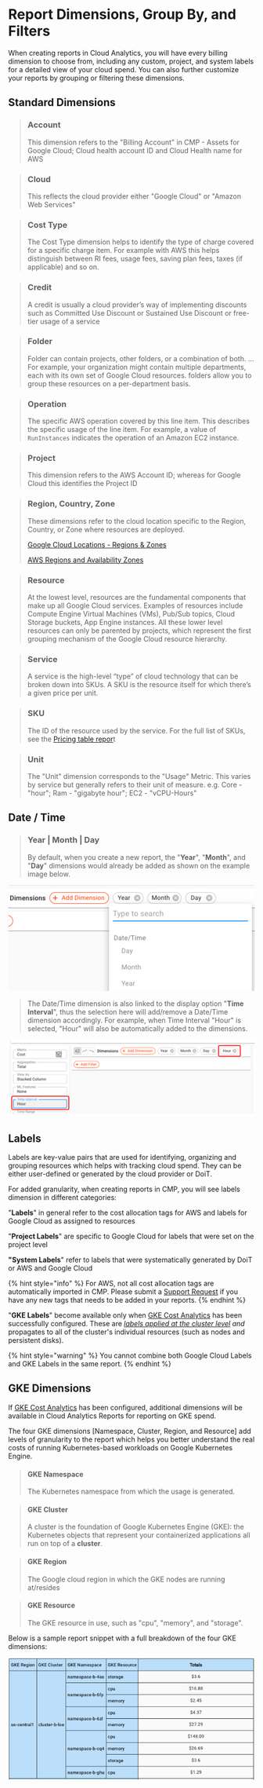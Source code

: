 # Report Dimensions, Group By, and Filters

When creating reports in Cloud Analytics, you will have every billing dimension to choose from, including any custom, project, and system labels for a detailed view of your cloud spend. You can also further customize your reports by grouping or filtering these dimensions. 

## Standard Dimensions

> ### Account
>
> This dimension refers to the "Billing Account" in CMP - Assets for Google Cloud; Cloud health account ID and Cloud Health name for AWS



> ### Cloud
>
> This reflects the cloud provider either "Google Cloud" or "Amazon Web Services"



> ### **Cost Type**
>
> The Cost Type dimension helps to identify the type of charge covered for a specific charge item. For example with AWS this helps distinguish between RI fees, usage fees, saving plan fees, taxes \(if applicable\) and so on.



> ### Credit
>
> A credit is usually a cloud provider’s way of implementing discounts such as Committed Use Discount or Sustained Use Discount or free-tier usage of a service



> ### Folder
>
> Folder can contain projects, other folders, or a combination of both. ... For example, your organization might contain multiple departments, each with its own set of Google Cloud resources. folders allow you to group these resources on a per-department basis.



> ### Operation
>
> The specific AWS operation covered by this line item. This describes the specific usage of the line item. For example, a value of `RunInstances` indicates the operation of an Amazon EC2 instance.



> ### Project
>
> This dimension refers to the AWS Account ID; whereas for Google Cloud this identifies the Project ID



> ### **Region, Country, Zone**
>
> These dimensions refer to the cloud location specific to the Region, Country, or Zone where resources are deployed.
>
> [Google Cloud Locations - Regions & Zones](https://cloud.google.com/about/locations/)
>
> [AWS Regions and Availability Zones](https://aws.amazon.com/about-aws/global-infrastructure/regions_az/)



> ### Resource
>
> At the lowest level, resources are the fundamental components that make up all Google Cloud services. Examples of resources include Compute Engine Virtual Machines \(VMs\), Pub/Sub topics, Cloud Storage buckets, App Engine instances. All these lower level resources can only be parented by projects, which represent the first grouping mechanism of the Google Cloud resource hierarchy.



> ### Service
>
> A service is the high-level “type” of cloud technology that can be broken down into SKUs. A SKU is the resource itself for which there’s a given price per unit.



> ### SKU
>
> The ID of the resource used by the service. For the full list of SKUs, see the [Pricing table repor](https://cloud.google.com/billing/docs/how-to/pricing-table)t



> ### Unit
>
> The "Unit" dimension corresponds to the "Usage" Metric. This varies by service but generally refers to their unit of measure. e.g. Core - "hour"; Ram - "gigabyte hour"; EC2 - "vCPU-Hours"



## Date / Time 

> ### Year \| Month \| Day
>
> By default, when you create a new report, the "**Year**", "**Month**", and "**Day**" dimensions would already be added as shown on the example image below.

![](../../.gitbook/assets/image%20%28127%29.png)

> The Date/Time dimension is also linked to the display option "**Time Interval**", thus the selection here will add/remove a Date/Time dimension accordingly. For example, when Time Interval "Hour" is selected, "Hour" will also be automatically added to the dimensions.

![](../../.gitbook/assets/image%20%28125%29.png)



## Labels

Labels are key-value pairs that are used for identifying, organizing and grouping resources which helps with tracking cloud spend. They can be either user-defined or generated by the cloud provider or DoiT.

For added granularity, when creating reports in CMP,  you will see labels dimension in different categories: 

"**Labels**" in general refer to the cost allocation tags for AWS and labels for Google Cloud as assigned to resources

"**Project Labels**" are specific to Google Cloud for labels that were set on the project level

 **"System Labels**" refer to labels that were systematically generated by DoiT or AWS and Google Cloud

{% hint style="info" %}
For AWS, not all cost allocation tags are automatically imported in CMP. Please submit a [Support Request](https://help.doit-intl.com/tickets/open-a-new-support-request) if you have any new tags that needs to be added in your reports.
{% endhint %}

"**GKE Labels**" become available only when [GKE Cost Analytics](https://help.doit-intl.com/cloud-analytics/gke-cost-analytics) has been successfully configured. These are [_labels applied at the cluster level_](https://cloud.google.com/kubernetes-engine/docs/how-to/creating-managing-labels#about_labeling_clusters) _and_ propagates to all of the cluster's individual resources \(such as nodes and persistent disks\). 

{% hint style="warning" %}
You cannot combine both Google Cloud Labels and GKE Labels in the same report.
{% endhint %}



## GKE Dimensions

If [GKE Cost Analytics](https://help.doit-intl.com/cloud-analytics/gke-cost-analytics) has been configured, additional dimensions will be available in Cloud Analytics Reports for reporting on GKE spend. 

The four GKE dimensions \[Namespace, Cluster, Region, and Resource\] add levels of granularity to the report which helps you better understand the real costs of running Kubernetes-based workloads on Google Kubernetes Engine.

> #### GKE Namespace
>
> The Kubernetes namespace from which the usage is generated.

> #### **GKE Cluster**
>
> A cluster is the foundation of Google Kubernetes Engine \(GKE\): the Kubernetes objects that represent your containerized applications all run on top of a **cluster**.

> #### GKE Region
>
> The Google cloud region in which the GKE nodes are running at/resides

> #### GKE Resource
>
> The GKE resource in use, such as "cpu", "memory", and "storage".

Below is a sample report snippet with a full breakdown of the four GKE dimensions: 

![](../../.gitbook/assets/image%20%28124%29.png)





